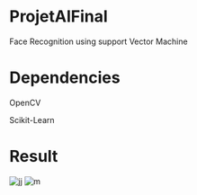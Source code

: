 # ProjetAIFinal
Face Recognition using support Vector Machine
# Dependencies 
OpenCV

Scikit-Learn

# Result 
![jj](https://user-images.githubusercontent.com/59377342/202911791-6d6c7833-363e-433f-beef-30f08f587e03.PNG)
![m](https://user-images.githubusercontent.com/59377342/202911898-8f85b4d4-50b0-4056-97c8-814a08f0f131.PNG)

